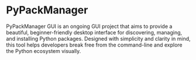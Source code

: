 # PyPackManager
PyPackManager GUI is an ongoing GUI project that aims to provide a beautiful, beginner-friendly desktop interface for discovering, managing, and installing Python packages. Designed with simplicity and clarity in mind, this tool helps developers break free from the command-line and explore the Python ecosystem visually.
